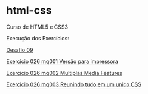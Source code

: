 # html-css
 Curso de HTML5 e CSS3

 Execução dos Exercícios:


<a href="file:///C:/Users/aless/Desktop/Estudos%20Gustavo%20Guanabara/html-css/Desafios/desafio010/resposivo.html"> Desafio 09 </a>

 <a href="https://alessandroespinola.github.io/html-css/exercicios/ex026/mq001/"> Exercicio 026  mq001 Versão para impressora </a>

<a href="https://alessandroespinola.github.io/html-css/exercicios/ex026/mq002/"> Exercicio 026  mq002 Multiplas Media Features</a>

<a href="https://alessandroespinola.github.io/html-css/exercicios/ex026/mq003/"> Exercicio 026  mq003 Reunindo tudo em um unico CSS </a>




